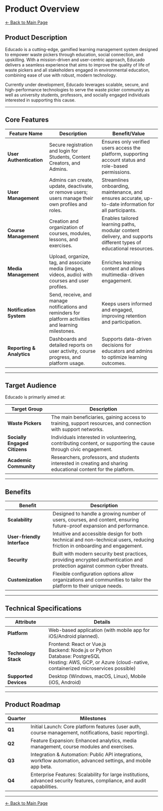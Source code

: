 # Product Overview

[← Back to Main Page](../../index.md)

## Product Description

Educado is a cutting-edge, gamified learning management system designed to empower waste pickers through education, social connection, and upskilling. With a mission-driven and user-centric approach, Educado delivers a seamless experience that aims to improve the quality of life of waste pickers and all stakeholders engaged in environmental education, combining ease of use with robust, modern technology.

Currently under development, Educado leverages scalable, secure, and high-performance technologies to serve the waste picker community as well as university students, professors, and socially engaged individuals interested in supporting this cause.

---

## Core Features

| Feature Name                 | Description                                                                                                    | Benefit/Value                                                                                                     |
|------------------------------|----------------------------------------------------------------------------------------------------------------|-------------------------------------------------------------------------------------------------------------------|
| **User Authentication**      | Secure registration and login for Students, Content Creators, and Admins.                                      | Ensures only verified users access the platform, supporting account status and role-based permissions.            |
| **User Management**          | Admins can create, update, deactivate, or remove users; users manage their own profiles and roles.             | Streamlines onboarding, maintenance, and ensures accurate, up-to-date information for all participants.           |
| **Course Management**        | Creation and organization of courses, modules, lessons, and exercises.                                         | Enables tailored learning paths, modular content delivery, and supports different types of educational resources. |
| **Media Management**         | Upload, organize, tag, and associate media (images, videos, audio) with courses and user profiles.             | Enriches learning content and allows multimedia-driven engagement.                                                |
| **Notification System**      | Send, receive, and manage notifications and reminders for platform activities and learning milestones.          | Keeps users informed and engaged, improving retention and participation.                                          |
| **Reporting & Analytics**    | Dashboards and detailed reports on user activity, course progress, and platform usage.                         | Supports data-driven decisions for educators and admins to optimize learning outcomes.                            |

---

## Target Audience

Educado is primarily aimed at:

| Target Group                  | Description                                                                                                             |
|-------------------------------|-------------------------------------------------------------------------------------------------------------------------|
| **Waste Pickers**             | The main beneficiaries, gaining access to training, support resources, and connection with support networks.            |
| **Socially Engaged Citizens** | Individuals interested in volunteering, contributing content, or supporting the cause through civic engagement.         |
| **Academic Community**        | Researchers, professors, and students interested in creating and sharing educational content for the platform.          |

---

## Benefits

| Benefit                     | Description                                                                                                                        |
|-----------------------------|------------------------------------------------------------------------------------------------------------------------------------|
| **Scalability**             | Designed to handle a growing number of users, courses, and content, ensuring future-proof expansion and performance.               |
| **User-friendly Interface** | Intuitive and accessible design for both technical and non-technical users, reducing friction in onboarding and engagement.        |
| **Security**                | Built with modern security best practices, providing encrypted authentication and protection against common cyber threats.         |
| **Customization**           | Flexible configuration options allow organizations and communities to tailor the platform to their unique needs.                   |

---

## Technical Specifications

| Attribute             | Details                                                                                                                                                                                                                                   |
|-----------------------|-------------------------------------------------------------------------------------------------------------------------------------------------------------------------------------------------------------------------------------------|
| **Platform**          | Web-based application (with mobile app for iOS/Android planned).                                                                                                                                                                         |
| **Technology Stack**  | Frontend: React or Vue.js<br> Backend: Node.js or Python<br> Database: PostgreSQL<br> Hosting: AWS, GCP, or Azure (cloud-native, containerized microservices possible)                                                                  |
| **Supported Devices** | Desktop (Windows, macOS, Linux), Mobile (iOS, Android)                                                                                                                                                                                   |

---

## Product Roadmap

| Quarter | Milestones                                                                                                             |
|---------|------------------------------------------------------------------------------------------------------------------------|
| **Q1**  | Initial Launch: Core platform features (user auth, course management, notifications, basic reporting).                 |
| **Q2**  | Feature Expansion: Enhanced analytics, media management, course modules and exercises.                                 |
| **Q3**  | Integration & Automation: Public API integrations, workflow automation, advanced settings, and mobile app beta.        |
| **Q4**  | Enterprise Features: Scalability for large institutions, advanced security features, compliance, and audit capabilities.|

---

[← Back to Main Page](../../index.md)
